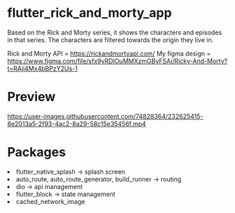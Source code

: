 # flutter_rick_and_morty_app

Based on the Rick and Morty series, it shows the characters and episodes in that series. The characters are filtered towards the origin they live in.

Rick and Morty API = https://rickandmortyapi.com/
My figma design = https://www.figma.com/file/sfx9yRDlOuMMXzmGByFSAi/Ricky-And-Morty?t=RAji4Mx4bBPzY2Us-1

# Preview 
https://user-images.githubusercontent.com/74828364/232625415-8e2013a5-2f93-4ac2-8a29-58c15e35456f.mp4

# Packages
<li>flutter_native_splash -> splash screen</li>
<li>auto_route, auto_route_generator, build_runner -> routing</li>
<li>dio -> api management</li>
<li>flutter_block -> state management</li>
<li>cached_network_image</li>
